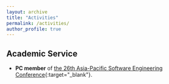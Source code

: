 ```yaml
---
layout: archive
title: "Activities"
permalink: /activities/
author_profile: true
---
```


## Academic Service
  * **PC member** of [the 26th Asia-Pacific Software Engineering Conference](https://formal-analysis.com/apsec/2020/){:target="_blank"}.
